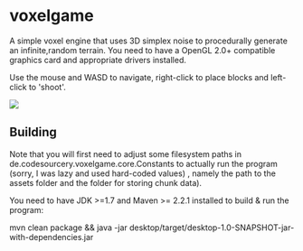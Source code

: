 voxelgame
=========

A simple voxel engine that uses 3D simplex noise to procedurally generate an infinite,random terrain. You need to have a OpenGL 2.0+ compatible graphics card and appropriate drivers installed.

Use the mouse and WASD to navigate, right-click to place blocks and left-click to 'shoot'.

<img src="http://www2.code-sourcery.de/blog/wp-content/uploads/2014/10/mc_clone.png" />

Building
------

Note that you will first need to adjust some filesystem paths in de.codesourcery.voxelgame.core.Constants to actually
run the program (sorry, I was lazy and used hard-coded values) , namely the path to the assets folder and the folder for storing chunk data).

You need to have JDK >=1.7 and Maven >= 2.2.1 installed to build & run the program:

   mvn clean package && java -jar desktop/target/desktop-1.0-SNAPSHOT-jar-with-dependencies.jar
